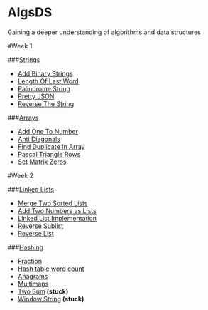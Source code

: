 # AlgsDS
Gaining a deeper understanding of algorithms and data structures

#Week 1

###<a href="https://github.com/DeekshaPrabhakar/AlgsDS/tree/master/Strings">Strings</a>
  - <a href="https://github.com/DeekshaPrabhakar/AlgsDS/blob/master/Strings/AddBinaryStrings.cs">Add Binary Strings</a>
  - <a href="https://github.com/DeekshaPrabhakar/AlgsDS/blob/master/Strings/LengthOfLastWord.cs">Length Of Last Word</a>
  - <a href="https://github.com/DeekshaPrabhakar/AlgsDS/blob/master/Strings/PalindromeString.cs">Palindrome String</a>
  - <a href="https://github.com/DeekshaPrabhakar/AlgsDS/blob/master/Strings/PrettyJSON.cs">Pretty JSON</a>
  - <a href="https://github.com/DeekshaPrabhakar/AlgsDS/blob/master/Strings/ReverseTheString.cs">Reverse The String</a>
  
###<a href="https://github.com/DeekshaPrabhakar/AlgsDS/tree/master/Arrays">Arrays</a>
  - <a href="https://github.com/DeekshaPrabhakar/AlgsDS/blob/master/Arrays/AddOneToNumber.cs">Add One To Number</a>
  - <a href="https://github.com/DeekshaPrabhakar/AlgsDS/blob/master/Arrays/AntiDiagonals.cs">Anti Diagonals</a>
  - <a href="https://github.com/DeekshaPrabhakar/AlgsDS/blob/master/Arrays/FindDuplicateInArray.cs">Find Duplicate In Array</a>
  - <a href="https://github.com/DeekshaPrabhakar/AlgsDS/blob/master/Arrays/PascalTriangleRows.cs">Pascal Triangle Rows</a>
  - <a href="https://github.com/DeekshaPrabhakar/AlgsDS/blob/master/Arrays/SetMatrixZeros.cs">Set Matrix Zeros</a>


#Week 2

###<a href="https://github.com/DeekshaPrabhakar/AlgsDS/tree/master/LinkedLists">Linked Lists</a>
  - <a href="https://github.com/DeekshaPrabhakar/AlgsDS/blob/master/LinkedLists/MergeTwoSortedLists.cs">Merge Two Sorted Lists</a>
  - <a href="https://github.com/DeekshaPrabhakar/AlgsDS/blob/master/LinkedLists/AddTwoNumbersAsLists.cs">Add Two Numbers as Lists</a>
  - <a href="https://github.com/DeekshaPrabhakar/AlgsDS/blob/master/LinkedLists/LinkedListImplementation.cs">Linked List Implementation</a>
  - <a href="https://github.com/DeekshaPrabhakar/AlgsDS/blob/master/LinkedLists/ReverseSublist.cs">Reverse Sublist</a>
  - <a href="https://github.com/DeekshaPrabhakar/AlgsDS/blob/master/LinkedLists/ReverseList.cs">Reverse List</a>  
  
###<a href="https://github.com/DeekshaPrabhakar/AlgsDS/tree/master/Hashing">Hashing</a>
  - <a href="https://github.com/DeekshaPrabhakar/AlgsDS/blob/master/Hashing/Fraction.cs">Fraction</a>
  - <a href="https://github.com/DeekshaPrabhakar/AlgsDS/blob/master/Hashing/WordCount.cs">Hash table word count</a>
  - <a href="https://github.com/DeekshaPrabhakar/AlgsDS/blob/master/Hashing/FindAnagrams.cs">Anagrams</a>
  - <a href="https://github.com/DeekshaPrabhakar/AlgsDS/blob/master/Hashing/Multimaps.cs">Multimaps</a>
  - <a href="https://github.com/DeekshaPrabhakar/AlgsDS/blob/master/Hashing/TwoSum.cs">Two Sum</a><b> (stuck)</b>
  - <a href="https://github.com/DeekshaPrabhakar/AlgsDS/blob/master/Hashing/WindowString.cs">Window String</a><b> (stuck)</b>
